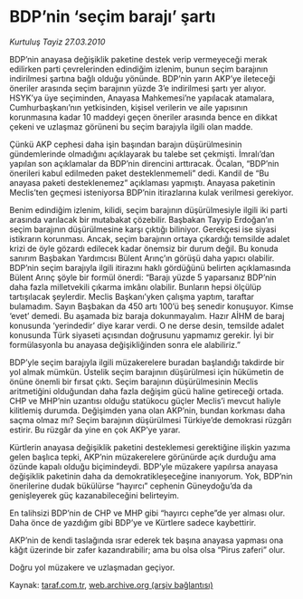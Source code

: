 # BDP’nin ‘seçim barajı’ şartı

*Kurtuluş Tayiz 27.03.2010*

<div class="yazi"><p>BDP’nin anayasa değişiklik paketine destek verip vermeyeceği merak edilirken parti çevrelerinden edindiğim izlenim, bunun seçim barajının indirilmesi şartına bağlı olduğu yönünde. BDP’nin yarın AKP’ye ileteceği öneriler arasında seçim barajının yüzde 3’e indirilmesi şartı yer alıyor. HSYK’ya üye seçiminden, Anayasa Mahkemesi’ne yapılacak atamalara, Cumhurbaşkanı’nın yetkisinden, kişisel verilerin ve aile yapısının korunmasına kadar 10 maddeyi geçen öneriler arasında bence en dikkat çekeni ve uzlaşmaz görüneni bu seçim barajıyla ilgili olan madde. </p>
<p>Çünkü AKP cephesi daha işin başından barajın düşürülmesinin gündemlerinde olmadığını açıklayarak bu talebe set çekmişti. İmralı’dan yapılan son açıklamalar da BDP’nin direncini arttıracak. Öcalan, “BDP’nin önerileri kabul edilmeden paket desteklenmemeli” dedi. Kandil de “Bu anayasa paketi desteklenemez” açıklaması yapmıştı. Anayasa paketinin Meclis’ten geçmesi isteniyorsa BDP’nin itirazlarına kulak verilmesi gerekiyor. </p>
<p>Benim edindiğim izlenim, kilidi, seçim barajının düşürülmesiyle ilgili iki parti arasında varılacak bir mutabakat çözebilir. Başbakan Tayyip Erdoğan’ın seçim barajının düşürülmesine karşı çıktığı biliniyor. Gerekçesi ise siyasi istikrarın korunması. Ancak, seçim barajının ortaya çıkardığı temsilde adalet krizi de öyle gözardı edilecek kadar önemsiz bir durum değil. Bu konuda sanırım Başbakan Yardımcısı Bülent Arınç’ın görüşü daha yapıcı olabilir. BDP’nin seçim barajıyla ilgili itirazını haklı gördüğünü belirten açıklamasında Bülent Arınç şöyle bir formül önerdi: “Barajı yüzde 5 yaparsanız BDP’nin daha fazla milletvekili çıkarma imkânı olabilir. Bunların hepsi ölçülüp tartışılacak şeylerdir. Meclis Başkanı’yken çalışma yaptım, taraftar bulamadım. Sayın Başbakan da 450 artı 100’ü beş senedir konuşuyor. Kimse ‘evet’ demedi. Bu aşamada biz baraja dokunmayalım. Hazır AİHM de baraj konusunda ‘yerindedir’ diye karar verdi. O ne derse desin, temsilde adalet konusunda Türk siyaseti açısından doğrusunu yapmamız gerekir. İyi bir formülasyonla bu anayasa değişikliğinden sonra ele alabiliriz.”</p>
<p>BDP’yle seçim barajıyla ilgili müzakerelere buradan başlandığı takdirde bir yol almak mümkün. Üstelik seçim barajının düşürülmesi için hükümetin de önüne önemli bir fırsat çıktı. Seçim barajının düşürülmesinin Meclis aritmetiğini olduğundan daha fazla değişim gücü haline getireceği ortada. CHP ve MHP’nin uzantısı olduğu statükocu güçler Meclis’i mevcut haliyle kilitlemiş durumda. Değişimden yana olan AKP’nin, bundan korkması daha saçma olmaz mı? Seçim barajının düşürülmesi Türkiye’de demokrasi rüzgârı estirir. Bu rüzgâr da yine en çok AKP’ye yarar.</p>
<p>Kürtlerin anayasa değişiklik paketini desteklemesi gerektiğine ilişkin yazıma gelen başlıca tepki, AKP’nin müzakerelere görünürde açık durduğu ama özünde kapalı olduğu biçimindeydi. BDP’yle müzakere yapılırsa anayasa değişiklik paketinin daha da demokratikleşeceğine inanıyorum. Yok, BDP’nin önerilerine dudak bükülürse “hayırcı” cephenin Güneydoğu’da da genişleyerek güç kazanabileceğini belirteyim. </p>
<p>En talihsizi BDP’nin de CHP ve MHP gibi “hayırcı cephe”de yer alması olur. Daha önce de yazdığım gibi BDP’ye ve Kürtlere sadece kaybettirir. </p>
<p>AKP’nin de kendi taslağında ısrar ederek tek başına anayasa yapması ona kâğıt üzerinde bir zafer kazandırabilir; ama bu olsa olsa “Pirus zaferi” olur. </p>
<p>Doğru yol müzakere ve uzlaşmadan geçiyor.</p></div>

Kaynak: [taraf.com.tr](http://www.taraf.com.tr:80/makale/10645.htm), [web.archive.org (arşiv bağlantısı)](http://web.archive.org/web/20100330192614/http://www.taraf.com.tr:80/makale/10645.htm)
